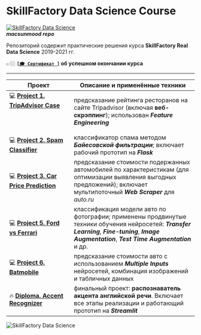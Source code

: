 # **SkillFactory Data Science Course**
[![SkillFactory Data Science](https://img.shields.io/badge/SF-Data%20Science-brightgreen)](https://skillfactory.ru/data-science)\
**_macsunmood repo_**

Репозиторий содержит практические решения курса **SkillFactory Real Data Science** 2019-2021 гг.

👉🏼 **[`[🎓 Сертификат ]`](CERTIFICATE.md) об успешном окончании курса**

---

| Проект | Описание и применённые техники |
|------------------------|--------------------------------|
| 💻 [**Project 1. TripAdvisor Case**](https://github.com/macsunmood/SkillFactory_RDS/tree/master/Project%201.%20TripAdvisor%20Case) &nbsp; &nbsp; &nbsp; &nbsp; &nbsp; &nbsp; &nbsp; &nbsp; &nbsp; &nbsp; &nbsp; &nbsp; &nbsp; &nbsp; &nbsp; &nbsp; &nbsp; &nbsp; &nbsp; &nbsp; &nbsp; &nbsp; &nbsp; &nbsp; &nbsp; &nbsp; &nbsp; &nbsp; &nbsp; &nbsp; &nbsp; &nbsp; &nbsp; &nbsp; &nbsp; &nbsp; &nbsp; &nbsp; &nbsp; &nbsp; |предсказание рейтинга ресторанов на сайте Tripadvisor (включая **веб-скрэппинг**); использован _**Feature Engineering**_|
| 💻 [**Project 2. Spam Classifier**](https://github.com/macsunmood/SkillFactory_RDS/tree/master/Project%202.%20Spam%20Classifier) |классификатор спама методом _**Байесовской фильтрации**_; включает рабочий прототип на _**Flask**_|
| 💻 [**Project 3. Car Price Prediction**](https://github.com/macsunmood/SkillFactory_RDS/tree/master/Project%203.%20Car%20Price%20Prediction) |предсказание стоимости подержанных автомобилей по характеристикам (для оптимизации выявления выгодных предложений); включает мультипоточный _**Web Scraper**_ для _auto.ru_|
| 💻 [**Project 5. Ford vs Ferrari**](https://github.com/macsunmood/SkillFactory_RDS/tree/master/Project%205.%20Ford%20vs%20Ferrari)|классификация модели авто по фотографии; применены продвинутые техники обучения нейросетей: _**Transfer Learning**_, _**Fine-tuning**_, _**Image Augmentation**_, _**Test Time Augmentation**_ и др.|
| 💻 [**Project 6. Batmobile**](https://github.com/macsunmood/SkillFactory_RDS/tree/master/Project%206.%20Batmobile)|предсказание стоимости авто с использованием _**Multiple Inputs**_ нейросетей, комбинация изображений и табличных данных|
| 🔥 [**Diploma. Accent Recognizer**](https://github.com/macsunmood/SkillFactory_RDS/tree/master/Diploma.%20Accent%20Recognizer)|финальный проект: **распознаватель акцента английской речи**. Включает все этапы реализации и работающий прототип на _**Streamlit**_|

![SkillFactory Data Science](https://telegra.ph/file/db0665de16c088eb41d8e.png)
